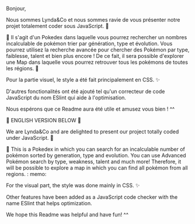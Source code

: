 Bonjour, 

Nous sommes Lynda&Co et nous sommes ravie de vous présenter notre projet totalement coder sous JavaScript. :green_heart:

:memo: Il s'agit d'un Pokedex dans laquelle vous pourrez rechercher un nombres incalculable de pokémon trier par génération, type et évolution. Vous pourrez utilisez 
la recherche avancée pour chercher des Pokémon par type, faiblesse, talent et bien plus encore ! 
De ce fait, il sera possible d'explorer une Map dans laquelle vous pourrez retrouver tous les pokémons de toutes les régions. :memo:

Pour la partie visuel, le style a été fait principalement en CSS. ✨

D'autres fonctionalités ont été ajouté tel qu'un correcteur de code JavaScript du nom ESlint qui aide à l'optimisation.

Nous espérons que ce Readme aura été utile et amusez vous bien ! ^^


:rotating_light: ENGLISH VERSION BELOW :rotating_light:


We are Lynda&Co and are delighted to present our project totally coded under JavaScript. :green_heart:

:memo: This is a Pokedex in which you can search for an incalculable number of pokémon sorted by generation, type and evolution. You can use 
Advanced Pokémon search by type, weakness, talent and much more! 
Therefore, it will be possible to explore a map in which you can find all pokémon from all regions. : memo:

For the visual part, the style was done mainly in CSS. ✨

Other features have been added as a JavaScript code checker with the name ESlint that helps optimization.

We hope this Readme was helpful and have fun! ^^


